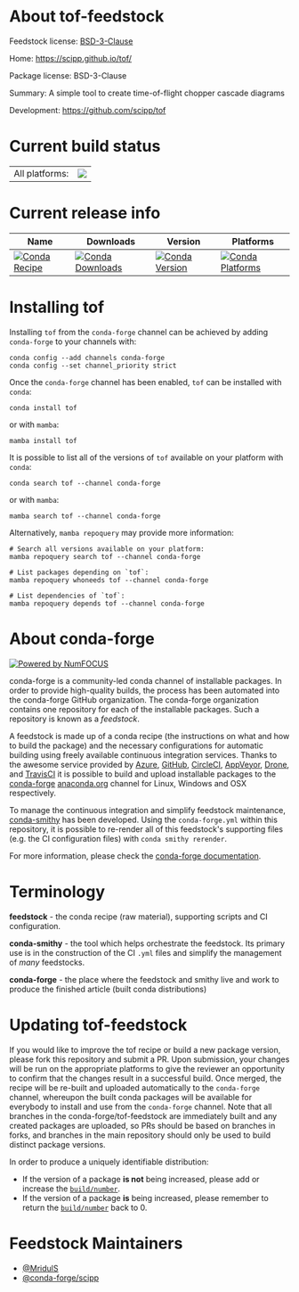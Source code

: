 About tof-feedstock
===================

Feedstock license: [BSD-3-Clause](https://github.com/conda-forge/tof-feedstock/blob/main/LICENSE.txt)

Home: https://scipp.github.io/tof/

Package license: BSD-3-Clause

Summary: A simple tool to create time-of-flight chopper cascade diagrams

Development: https://github.com/scipp/tof

Current build status
====================


<table><tr><td>All platforms:</td>
    <td>
      <a href="https://dev.azure.com/conda-forge/feedstock-builds/_build/latest?definitionId=25799&branchName=main">
        <img src="https://dev.azure.com/conda-forge/feedstock-builds/_apis/build/status/tof-feedstock?branchName=main">
      </a>
    </td>
  </tr>
</table>

Current release info
====================

| Name | Downloads | Version | Platforms |
| --- | --- | --- | --- |
| [![Conda Recipe](https://img.shields.io/badge/recipe-tof-green.svg)](https://anaconda.org/conda-forge/tof) | [![Conda Downloads](https://img.shields.io/conda/dn/conda-forge/tof.svg)](https://anaconda.org/conda-forge/tof) | [![Conda Version](https://img.shields.io/conda/vn/conda-forge/tof.svg)](https://anaconda.org/conda-forge/tof) | [![Conda Platforms](https://img.shields.io/conda/pn/conda-forge/tof.svg)](https://anaconda.org/conda-forge/tof) |

Installing tof
==============

Installing `tof` from the `conda-forge` channel can be achieved by adding `conda-forge` to your channels with:

```
conda config --add channels conda-forge
conda config --set channel_priority strict
```

Once the `conda-forge` channel has been enabled, `tof` can be installed with `conda`:

```
conda install tof
```

or with `mamba`:

```
mamba install tof
```

It is possible to list all of the versions of `tof` available on your platform with `conda`:

```
conda search tof --channel conda-forge
```

or with `mamba`:

```
mamba search tof --channel conda-forge
```

Alternatively, `mamba repoquery` may provide more information:

```
# Search all versions available on your platform:
mamba repoquery search tof --channel conda-forge

# List packages depending on `tof`:
mamba repoquery whoneeds tof --channel conda-forge

# List dependencies of `tof`:
mamba repoquery depends tof --channel conda-forge
```


About conda-forge
=================

[![Powered by
NumFOCUS](https://img.shields.io/badge/powered%20by-NumFOCUS-orange.svg?style=flat&colorA=E1523D&colorB=007D8A)](https://numfocus.org)

conda-forge is a community-led conda channel of installable packages.
In order to provide high-quality builds, the process has been automated into the
conda-forge GitHub organization. The conda-forge organization contains one repository
for each of the installable packages. Such a repository is known as a *feedstock*.

A feedstock is made up of a conda recipe (the instructions on what and how to build
the package) and the necessary configurations for automatic building using freely
available continuous integration services. Thanks to the awesome service provided by
[Azure](https://azure.microsoft.com/en-us/services/devops/), [GitHub](https://github.com/),
[CircleCI](https://circleci.com/), [AppVeyor](https://www.appveyor.com/),
[Drone](https://cloud.drone.io/welcome), and [TravisCI](https://travis-ci.com/)
it is possible to build and upload installable packages to the
[conda-forge](https://anaconda.org/conda-forge) [anaconda.org](https://anaconda.org/)
channel for Linux, Windows and OSX respectively.

To manage the continuous integration and simplify feedstock maintenance,
[conda-smithy](https://github.com/conda-forge/conda-smithy) has been developed.
Using the ``conda-forge.yml`` within this repository, it is possible to re-render all of
this feedstock's supporting files (e.g. the CI configuration files) with ``conda smithy rerender``.

For more information, please check the [conda-forge documentation](https://conda-forge.org/docs/).

Terminology
===========

**feedstock** - the conda recipe (raw material), supporting scripts and CI configuration.

**conda-smithy** - the tool which helps orchestrate the feedstock.
                   Its primary use is in the construction of the CI ``.yml`` files
                   and simplify the management of *many* feedstocks.

**conda-forge** - the place where the feedstock and smithy live and work to
                  produce the finished article (built conda distributions)


Updating tof-feedstock
======================

If you would like to improve the tof recipe or build a new
package version, please fork this repository and submit a PR. Upon submission,
your changes will be run on the appropriate platforms to give the reviewer an
opportunity to confirm that the changes result in a successful build. Once
merged, the recipe will be re-built and uploaded automatically to the
`conda-forge` channel, whereupon the built conda packages will be available for
everybody to install and use from the `conda-forge` channel.
Note that all branches in the conda-forge/tof-feedstock are
immediately built and any created packages are uploaded, so PRs should be based
on branches in forks, and branches in the main repository should only be used to
build distinct package versions.

In order to produce a uniquely identifiable distribution:
 * If the version of a package **is not** being increased, please add or increase
   the [``build/number``](https://docs.conda.io/projects/conda-build/en/latest/resources/define-metadata.html#build-number-and-string).
 * If the version of a package **is** being increased, please remember to return
   the [``build/number``](https://docs.conda.io/projects/conda-build/en/latest/resources/define-metadata.html#build-number-and-string)
   back to 0.

Feedstock Maintainers
=====================

* [@MridulS](https://github.com/MridulS/)
* [@conda-forge/scipp](https://github.com/orgs/conda-forge/teams/scipp/)

